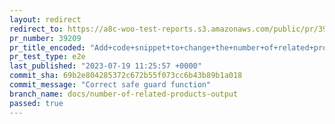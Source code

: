 ```yaml
---
layout: redirect
redirect_to: https://a8c-woo-test-reports.s3.amazonaws.com/public/pr/39209/e2e/index.html
pr_number: 39209
pr_title_encoded: "Add+code+snippet+to+change+the+number+of+related+products+output"
pr_test_type: e2e
last_published: "2023-07-19 11:25:57 +0000"
commit_sha: 69b2e804285372c672b55f073cc6b43b89b1a018
commit_message: "Correct safe guard function"
branch_name: docs/number-of-related-products-output
passed: true
---
```


